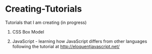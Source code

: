 # Creating-Tutorials
Tutorials that I am creating (in progress)

1. CSS Box Model

2. JavaScript - learning how JavaScript differs from other languages
    following the tutorial at http://eloquentjavascript.net/